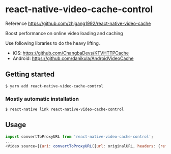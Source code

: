 # react-native-video-cache-control

Reference https://github.com/zhigang1992/react-native-video-cache

Boost performance on online video loading and caching

Use following libraries to do the heavy lifting.

- iOS: https://github.com/ChangbaDevs/KTVHTTPCache
- Android: https://github.com/danikula/AndroidVideoCache

## Getting started

`$ yarn add react-native-video-cache-control`

### Mostly automatic installation

`$ react-native link react-native-video-cache-control`

## Usage

```javascript
import convertToProxyURL from 'react-native-video-cache-control';
...
<Video source={{uri: convertToProxyURL({url: originalURL, headers: {referer: 'https://example.com'}})}} />
```
